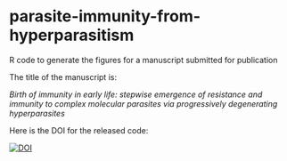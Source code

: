 # parasite-immunity-from-hyperparasitism
R code to generate the figures for a manuscript submitted for publication

The title of the manuscript is:

_Birth of immunity in early life: stepwise emergence of resistance and immunity to complex molecular parasites via progressively degenerating hyperparasites_

Here is the DOI for the released code:

[![DOI]()]()

